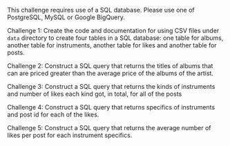This challenge requires use of a SQL database. Please use one of PostgreSQL, MySQL or Google BigQuery. 

Challenge 1: Create the code and documentation for using CSV files under `data` directory to create four tables in a SQL database: one table for albums, another table for instruments, another table for likes and another table for posts.

Challenge 2: Construct a SQL query that returns the titles of albums that can are priced greater than the average price of the albums of the artist. 

Challenge 3: Construct a SQL query that returns the kinds of instruments and number of likes each kind got, in total, for all of the posts

Challenge 4: Construct a SQL query that returns specifics of instruments and post id for each of the likes.

Challenge 5: Construct a SQL query that returns the average number of likes per post for each instrument specifics.
